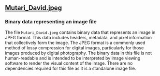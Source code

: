 ## [Mutari_David.jpeg](Mutari_David.jpeg)

### Binary data representing an image file
The file `Mutari_David.jpeg` contains binary data that represents an image in JPEG format. This data includes headers, metadata, and pixel information that collectively form the image. The JPEG format is a commonly used method of lossy compression for digital images, particularly for those images produced by digital photography. The binary data in this file is not human-readable and is intended to be interpreted by image viewing software to render the visual content of the image. There are no dependencies required for this file as it is a standalone image file.

